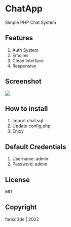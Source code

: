 # ChatApp

Simple PHP Chat System

## Features

1. Auth System
2. Emojies
3. Clean Interface
4. Responsive

## Screenshot

![](https://i.imgur.com/Bz2ZEvU.png)

## How to install

1. Import chat.sql
2. Update config.php
3. Enjoy

## Default Credentials

1. Username: admin
2. Password: admin

## License

MIT

## Copyright

farisc0de | 2022
